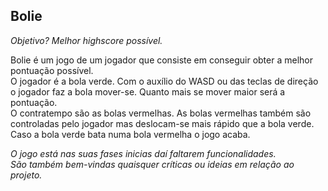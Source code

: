 ## Bolie
*Objetivo? Melhor highscore possível.*


Bolie é um jogo de um jogador que consiste em conseguir obter a melhor pontuação possível.  
O jogador é a bola verde. Com o auxílio do WASD ou das teclas de direção o jogador faz a bola mover-se. Quanto mais se mover maior será a pontuação.  
O contratempo são as bolas vermelhas. As bolas vermelhas também são controladas pelo jogador mas deslocam-se mais rápido que a bola verde. Caso a bola verde bata numa bola vermelha o jogo acaba.

*O jogo está nas suas fases inicias daí faltarem funcionalidades.*  
*São também bem-vindas quaisquer críticas ou ideias em relação ao projeto.*
